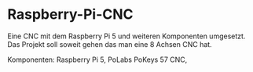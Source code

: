 # Raspberry-Pi-CNC
Eine CNC mit dem Raspberry Pi 5 und weiteren Komponenten umgesetzt.
Das Projekt soll soweit gehen das man eine 8 Achsen CNC hat.

Komponenten: Raspberry Pi 5, PoLabs PoKeys 57 CNC, 
